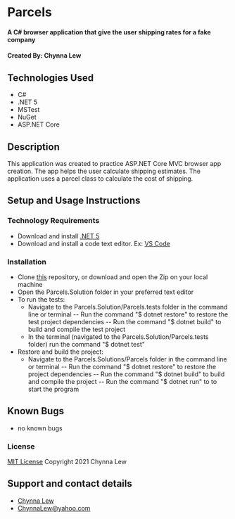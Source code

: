 # Parcels

#### A C# browser application that give the user shipping rates for a fake company

#### Created By: Chynna Lew

## Technologies Used

* C#
* .NET 5
* MSTest
* NuGet
* ASP.NET Core

## Description

This application was created to practice ASP.NET Core MVC browser app creation. The app helps the user calculate shipping estimates. The application uses a parcel class to calculate the cost of shipping. 

## Setup and Usage Instructions

### Technology Requirements

* Download and install [.NET 5](https://dotnet.microsoft.com/download/dotnet/5.0)
* Download and install a code text editor. Ex: [VS Code](https://code.visualstudio.com/)

### Installation

* Clone [this](github.com/yourName/repoName) repository, or download and open the Zip on your local machine
* Open the Parcels.Solution folder in your preferred text editor
* To run the tests:
  - Navigate to the Parcels.Solution/Parcels.tests folder in the command line or terminal 
    -- Run the command "$ dotnet restore" to restore the test project dependencies
    -- Run the command "$ dotnet build" to build and compile the test project
  - In the terminal (navigated to the Parcels.Solution/Parcels.tests folder) run the command "$ dotnet test"
* Restore and build the project:
  - Navigate to the Parcels.Solutions/Parcels folder in the command line or terminal 
    -- Run the command "$ dotnet restore" to restore the project dependencies
    -- Run the command "$ dotnet build" to build and compile the project
    -- Run the command "$ dotnet run" to to start the program

## Known Bugs

* no known bugs

### License

[MIT License](https://opensource.org/licenses/MIT)
Copyright 2021 Chynna Lew

## Support and contact details

* [Chynna Lew](github.com/chynnalew) 
* <ChynnaLew@yahoo.com>